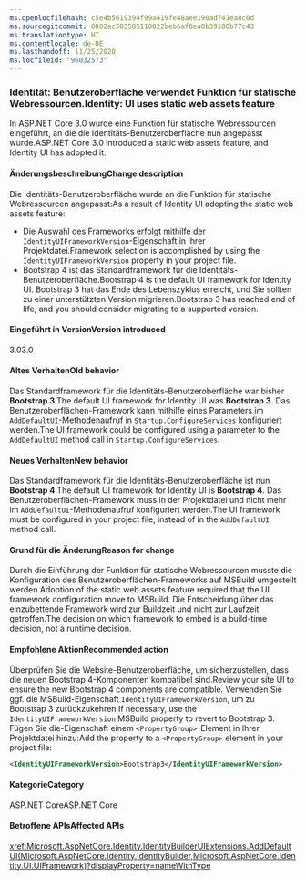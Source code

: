 ```yaml
---
ms.openlocfilehash: c5e4b5619394f99a419fe48aee190ad741ea8c0d
ms.sourcegitcommit: 0802ac583585110022beb6af8ea0b39188b77c43
ms.translationtype: HT
ms.contentlocale: de-DE
ms.lasthandoff: 11/25/2020
ms.locfileid: "96032573"
---
```

### <a name="identity-ui-uses-static-web-assets-feature"></a><span data-ttu-id="f4447-101">Identität: Benutzeroberfläche verwendet Funktion für statische Webressourcen.</span><span class="sxs-lookup"><span data-stu-id="f4447-101">Identity: UI uses static web assets feature</span></span>

<span data-ttu-id="f4447-102">In ASP.NET Core 3.0 wurde eine Funktion für statische Webressourcen eingeführt, an die die Identitäts-Benutzeroberfläche nun angepasst wurde.</span><span class="sxs-lookup"><span data-stu-id="f4447-102">ASP.NET Core 3.0 introduced a static web assets feature, and Identity UI has adopted it.</span></span>

#### <a name="change-description"></a><span data-ttu-id="f4447-103">Änderungsbeschreibung</span><span class="sxs-lookup"><span data-stu-id="f4447-103">Change description</span></span>

<span data-ttu-id="f4447-104">Die Identitäts-Benutzeroberfläche wurde an die Funktion für statische Webressourcen angepasst:</span><span class="sxs-lookup"><span data-stu-id="f4447-104">As a result of Identity UI adopting the static web assets feature:</span></span>

- <span data-ttu-id="f4447-105">Die Auswahl des Frameworks erfolgt mithilfe der `IdentityUIFrameworkVersion`-Eigenschaft in Ihrer Projektdatei.</span><span class="sxs-lookup"><span data-stu-id="f4447-105">Framework selection is accomplished by using the `IdentityUIFrameworkVersion` property in your project file.</span></span>
- <span data-ttu-id="f4447-106">Bootstrap 4 ist das Standardframework für die Identitäts-Benutzeroberfläche.</span><span class="sxs-lookup"><span data-stu-id="f4447-106">Bootstrap 4 is the default UI framework for Identity UI.</span></span> <span data-ttu-id="f4447-107">Bootstrap 3 hat das Ende des Lebenszyklus erreicht, und Sie sollten zu einer unterstützten Version migrieren.</span><span class="sxs-lookup"><span data-stu-id="f4447-107">Bootstrap 3 has reached end of life, and you should consider migrating to a supported version.</span></span>

#### <a name="version-introduced"></a><span data-ttu-id="f4447-108">Eingeführt in Version</span><span class="sxs-lookup"><span data-stu-id="f4447-108">Version introduced</span></span>

<span data-ttu-id="f4447-109">3.0</span><span class="sxs-lookup"><span data-stu-id="f4447-109">3.0</span></span>

#### <a name="old-behavior"></a><span data-ttu-id="f4447-110">Altes Verhalten</span><span class="sxs-lookup"><span data-stu-id="f4447-110">Old behavior</span></span>

<span data-ttu-id="f4447-111">Das Standardframework für die Identitäts-Benutzeroberfläche war bisher **Bootstrap 3**.</span><span class="sxs-lookup"><span data-stu-id="f4447-111">The default UI framework for Identity UI was **Bootstrap 3**.</span></span> <span data-ttu-id="f4447-112">Das Benutzeroberflächen-Framework kann mithilfe eines Parameters im `AddDefaultUI`-Methodenaufruf in `Startup.ConfigureServices` konfiguriert werden.</span><span class="sxs-lookup"><span data-stu-id="f4447-112">The UI framework could be configured using a parameter to the `AddDefaultUI` method call in `Startup.ConfigureServices`.</span></span>

#### <a name="new-behavior"></a><span data-ttu-id="f4447-113">Neues Verhalten</span><span class="sxs-lookup"><span data-stu-id="f4447-113">New behavior</span></span>

<span data-ttu-id="f4447-114">Das Standardframework für die Identitäts-Benutzeroberfläche ist nun **Bootstrap 4**.</span><span class="sxs-lookup"><span data-stu-id="f4447-114">The default UI framework for Identity UI is **Bootstrap 4**.</span></span> <span data-ttu-id="f4447-115">Das Benutzeroberflächen-Framework muss in der Projektdatei und nicht mehr im `AddDefaultUI`-Methodenaufruf konfiguriert werden.</span><span class="sxs-lookup"><span data-stu-id="f4447-115">The UI framework must be configured in your project file, instead of in the `AddDefaultUI` method call.</span></span>

#### <a name="reason-for-change"></a><span data-ttu-id="f4447-116">Grund für die Änderung</span><span class="sxs-lookup"><span data-stu-id="f4447-116">Reason for change</span></span>

<span data-ttu-id="f4447-117">Durch die Einführung der Funktion für statische Webressourcen musste die Konfiguration des Benutzeroberflächen-Frameworks auf MSBuild umgestellt werden.</span><span class="sxs-lookup"><span data-stu-id="f4447-117">Adoption of the static web assets feature required that the UI framework configuration move to MSBuild.</span></span> <span data-ttu-id="f4447-118">Die Entscheidung über das einzubettende Framework wird zur Buildzeit und nicht zur Laufzeit getroffen.</span><span class="sxs-lookup"><span data-stu-id="f4447-118">The decision on which framework to embed is a build-time decision, not a runtime decision.</span></span>

#### <a name="recommended-action"></a><span data-ttu-id="f4447-119">Empfohlene Aktion</span><span class="sxs-lookup"><span data-stu-id="f4447-119">Recommended action</span></span>

<span data-ttu-id="f4447-120">Überprüfen Sie die Website-Benutzeroberfläche, um sicherzustellen, dass die neuen Bootstrap 4-Komponenten kompatibel sind.</span><span class="sxs-lookup"><span data-stu-id="f4447-120">Review your site UI to ensure the new Bootstrap 4 components are compatible.</span></span> <span data-ttu-id="f4447-121">Verwenden Sie ggf. die MSBuild-Eigenschaft `IdentityUIFrameworkVersion`, um zu Bootstrap 3 zurückzukehren.</span><span class="sxs-lookup"><span data-stu-id="f4447-121">If necessary, use the `IdentityUIFrameworkVersion` MSBuild property to revert to Bootstrap 3.</span></span> <span data-ttu-id="f4447-122">Fügen Sie die-Eigenschaft einem `<PropertyGroup>`-Element in Ihrer Projektdatei hinzu:</span><span class="sxs-lookup"><span data-stu-id="f4447-122">Add the property to a `<PropertyGroup>` element in your project file:</span></span>

```xml
<IdentityUIFrameworkVersion>Bootstrap3</IdentityUIFrameworkVersion>
```

#### <a name="category"></a><span data-ttu-id="f4447-123">Kategorie</span><span class="sxs-lookup"><span data-stu-id="f4447-123">Category</span></span>

<span data-ttu-id="f4447-124">ASP.NET Core</span><span class="sxs-lookup"><span data-stu-id="f4447-124">ASP.NET Core</span></span>

#### <a name="affected-apis"></a><span data-ttu-id="f4447-125">Betroffene APIs</span><span class="sxs-lookup"><span data-stu-id="f4447-125">Affected APIs</span></span>

<xref:Microsoft.AspNetCore.Identity.IdentityBuilderUIExtensions.AddDefaultUI(Microsoft.AspNetCore.Identity.IdentityBuilder,Microsoft.AspNetCore.Identity.UI.UIFramework)?displayProperty=nameWithType>

<!-- 

#### Affected APIs

`M:Microsoft.AspNetCore.Identity.IdentityBuilderUIExtensions.AddDefaultUI(Microsoft.AspNetCore.Identity.IdentityBuilder,Microsoft.AspNetCore.Identity.UI.UIFramework)`

-->
